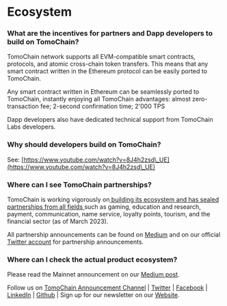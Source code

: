 # Ecosystem

### **What are the incentives for partners and Dapp developers to build on TomoChain?**

TomoChain network supports all EVM-compatible smart contracts, protocols, and atomic cross-chain token transfers. This means that any smart contract written in the Ethereum protocol can be easily ported to TomoChain.

Any smart contract written in Ethereum can be seamlessly ported to TomoChain, instantly enjoying all TomoChain advantages: almost zero-transaction fee; 2-second confirmation time; 2'000 TPS

Dapp developers also have dedicated technical support from TomoChain Labs developers.

### **Why should developers build on TomoChain?**

See: [https://www.youtube.com/watch?v=8J4h2zsd\_UE](https://www.youtube.com/watch?v=8J4h2zsd\_UE)

### **Where can I see TomoChain partnerships?**

TomoChain is working vigorously on[ building its ecosystem and has sealed partnerships from all fields ](https://tomochain.com/ecosystem/)such as gaming, education and research, payment, communication, name service, loyalty points, tourism, and the financial sector (as of March 2023).

All partnership announcements can be found on [Medium](https://medium.com/tomochain) and on our official [Twitter account](https://twitter.com/TomoChainANN) for partnership announcements.

### **Where can I check the actual product ecosystem?**

Please read the Mainnet announcement on our [Medium post](https://medium.com/tomochain/tomochain-mainnet-has-officially-been-launched-25a55dd2efed).

Follow us on [TomoChain Announcement Channel](https://t.me/TomoChainChannel?source=post\_page---------------------------) | [Twitter](https://twitter.com/TomoChainANN?source=post\_page---------------------------) | [Facebook](https://www.facebook.com/tomochainofficial?source=post\_page---------------------------) | [LinkedIn](https://www.linkedin.com/company/tomochain/?source=post\_page---------------------------) | [Github](https://github.com/tomochain?source=post\_page---------------------------) | Sign up for our newsletter on our [Website](https://tomochain.com/).
